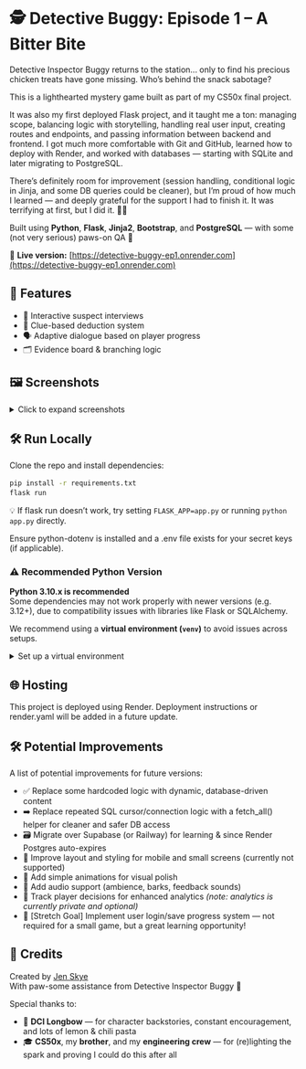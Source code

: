 # 🕵️ Detective Buggy: Episode 1 – A Bitter Bite

Detective Inspector Buggy returns to the station... only to find his precious chicken treats have gone missing. Who’s behind the snack sabotage?

This is a lighthearted mystery game built as part of my CS50x final project.

It was also my first deployed Flask project, and it taught me a ton: managing scope, balancing logic with storytelling, handling real user input, creating routes and endpoints, and passing information between backend and frontend. I got much more comfortable with Git and GitHub, learned how to deploy with Render, and worked with databases — starting with SQLite and later migrating to PostgreSQL.

There’s definitely room for improvement (session handling, conditional logic in Jinja, and some DB queries could be cleaner), but I’m proud of how much I learned — and deeply grateful for the support I had to finish it. It was terrifying at first, but I did it. 🧠✨

Built using **Python**, **Flask**, **Jinja2**, **Bootstrap**, and **PostgreSQL** — with some (not very serious) paws-on QA 🐶

🔗 **Live version:** [https://detective-buggy-ep1.onrender.com](https://detective-buggy-ep1.onrender.com)

## 🚀 Features
- 🎤 Interactive suspect interviews
- 🧠 Clue-based deduction system
- 🗣️ Adaptive dialogue based on player progress
- 🗂️ Evidence board & branching logic

## 🖼️ Screenshots

<details>
<summary>Click to expand screenshots</summary>

### Title Screen
<img src="screenshots/title-screen.png" width="800"/>

### Suspect Board
<img src="screenshots/suspect-board.png" width="800"/>

### Briefing Screen
<img src="screenshots/briefing-screen.png" width="800"/>

</details>

## 🛠️ Run Locally

Clone the repo and install dependencies:

```bash
pip install -r requirements.txt
flask run
```

💡 If flask run doesn’t work, try setting ```FLASK_APP=app.py``` or running ```python app.py``` directly.

Ensure python-dotenv is installed and a .env file exists for your secret keys (if applicable).

### ⚠️ Recommended Python Version

**Python 3.10.x is recommended**  
Some dependencies may not work properly with newer versions (e.g. 3.12+), due to compatibility issues with libraries like Flask or SQLAlchemy.

We recommend using a **virtual environment (`venv`)** to avoid issues across setups.

<details>
<summary>Set up a virtual environment</summary>

```bash
# Make sure Python 3.10 is installed
python3.10 -m venv venv

# Activate it:
source venv/bin/activate       # macOS / Linux
venv\Scripts\activate          # Windows

# Install dependencies
pip install -r requirements.txt
```
</details>

## 🌐 Hosting
This project is deployed using Render.
Deployment instructions or render.yaml will be added in a future update.

## 🛠️ Potential Improvements
A list of potential improvements for future versions:

- ✅ Replace some hardcoded logic with dynamic, database-driven content
- ➡️ Replace repeated SQL cursor/connection logic with a fetch_all() helper for cleaner and safer DB access
- 🗃️ Migrate over Supabase (or Railway) for learning & since Render Postgres auto-expires
- 📱 Improve layout and styling for mobile and small screens (currently not supported)
- 🎨 Add simple animations for visual polish
- 🎵 Add audio support (ambience, barks, feedback sounds)
- 👣 Track player decisions for enhanced analytics *(note: analytics is currently private and optional)*
- 💾 [Stretch Goal] Implement user login/save progress system — not required for a small game, but a great learning opportunity!

## 👤 Credits

Created by [Jen Skye](https://github.com/skyejen)  
With paw-some assistance from Detective Inspector Buggy 🐶

Special thanks to:
- 🏹 **DCI Longbow** — for character backstories, constant encouragement, and lots of lemon & chili pasta
- 🎓 **CS50x**, my **brother**, and my **engineering crew** — for (re)lighting the spark and proving I could do this after all
